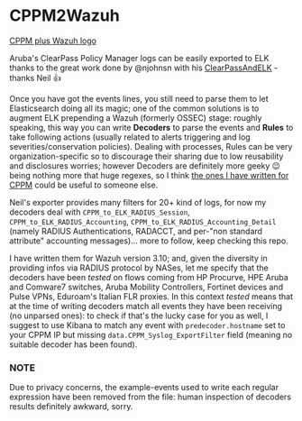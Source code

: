 # CPPM2Wazuh

[CPPM plus Wazuh logo](CPPMwazuh.png)

Aruba's ClearPass Policy Manager logs can be easily exported to ELK thanks to the great work done by @njohnsn with his [ClearPassAndELK](https://github.com/njohnsn/ClearPassAndELK) - thanks Neil :+1:

Once you have got the events lines, you still need to parse them to let Elasticsearch doing all its magic; one of the common solutions is to augment ELK prepending a Wazuh (formerly OSSEC) stage: roughly speaking, this way you can write **Decoders** to parse the events and **Rules** to take following actions (usually related to alerts triggering and log severities/conservation policies). Dealing with processes, Rules can be very organization-specific so to discourage their sharing due to low reusability and disclosures worries; however Decoders are definitely more geeky :wink: being nothing more that huge regexes, so I think [the ones I have written for CPPM](https://github.com/baro77/CPPM2Wazuh/blob/main/clearpass.xml) could be useful to someone else.

Neil's exporter provides many filters for 20+ kind of logs, for now my decoders deal with ```CPPM_to_ELK_RADIUS_Session```, ```CPPM_to_ELK_RADIUS_Accounting```, ```CPPM_to_ELK_RADIUS_Accounting_Detail``` (namely RADIUS Authentications, RADACCT, and per-"non standard attribute" accounting messages)... more to follow, keep checking this repo.

I have written them for Wazuh version 3.10; and, given the diversity in providing infos via RADIUS protocol by NASes, let me specify that the decoders have been *tested* on flows coming from HP Procurve, HPE Aruba and Comware7 switches, Aruba Mobility Controllers, Fortinet devices and Pulse VPNs, Eduroam's Italian FLR proxies.
In this context *tested* means that at the time of writing decoders match all events they have been receiving (no unparsed ones): to check if that's the lucky case for you as well, I suggest to use Kibana to match any event with ```predecoder.hostname``` set to your CPPM IP but missing ```data.CPPM_Syslog_ExportFilter``` field (meaning no suitable decoder has been found). 

### NOTE
Due to privacy concerns, the example-events used to write each regular expression have been removed from the file: human inspection of decoders results definitely awkward, sorry.
